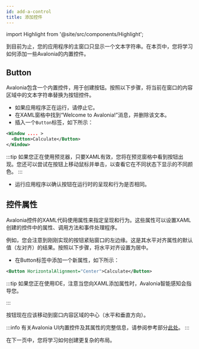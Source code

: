 ```yaml
---
id: add-a-control
title: 添加控件
---
```


import Highlight from '@site/src/components/Highlight';

到目前为止，您的应用程序的主窗口只显示一个文本字符串。在本页中，您将学习如何添加一些Avalonia的内置控件。

## Button

Avalonia包含一个内置控件，用于创建按钮。按照以下步骤，将当前在窗口的内容区域中的文本字符串替换为按钮控件。

- 如果应用程序正在运行，请停止它。
- 在XAML窗格中找到“Welcome to Avalonia!”消息，并删除该文本。
- 插入一个`Button`标签，如下所示：

```xml
<Window .... >
  <Button>Calculate</Button>
</Window>
```

:::tip
如果您正在使用预览器，只要XAML有效，您将在预览窗格中看到按钮出现。您还可以尝试在按钮上移动鼠标并单击，以查看它在不同状态下显示的不同颜色。
:::

- 运行应用程序以确认按钮在运行时的呈现和行为是否相同。

## 控件属性

Avalonia控件的XAML代码使用属性来指定呈现和行为。这些属性可以设置XAML创建的控件中的属性、调用方法和事件处理程序。

例如，您会注意到刚刚实现的按钮紧贴窗口的左边缘。这是其水平对齐属性的默认值（左对齐）的结果。按照以下步骤，将水平对齐设置为居中。

- 在Button标签中添加一个新属性，如下所示：

```xml
<Button HorizontalAlignment="Center">Calculate</Button>
```

:::tip
如果您正在使用IDE，注意当您向XAML添加属性时，Avalonia智能感知会指导您。
<div style={{textAlign: 'center'}}>
    <img src="/img/get-started/add-a-control/image (1) (2) (1).png" alt="" />
</div>
:::

按钮现在应该移动到窗口内容区域的中心（水平和垂直方向）。

:::info
有关Avalonia UI内置控件及其属性的完整信息，请参阅参考部分[此处](../../reference/controls)。
:::

在下一页中，您将学习如何创建更复杂的布局。